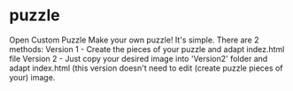 # puzzle
Open Custom Puzzle
Make your own puzzle!
It's simple. There are 2 methods:
Version 1 - Create the pieces of your puzzle and adapt indez.html file
Version 2 - Just copy your desired image into 'Version2' folder and adapt index.html (this version doesn't need to edit (create puzzle pieces of your) image.
